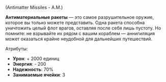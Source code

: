 (Antimatter Missiles - A.M.)

**Антиматериальные ракеты** — это самое разрушительное оружие, которое вы только можете представить. Одна ракета способна уничтожить целый флот врагов, оставляя после себя лишь пустоту. Но помните: не взрывайте их рядом с вашим кораблем — аннигиляция может оказаться крайне неудобной для дальнейших путешествий.

Атрибуты:
- **Урон**: + 2000 единиц
- **Энергия**: - 200
- **Надежность**: 70%
- **Занимаемые ячейки**: 3
